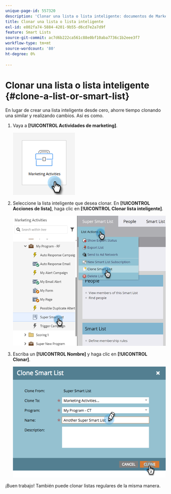 ```yaml
---
unique-page-id: 557320
description: 'Clonar una lista o lista inteligente: documentos de Marketo, documentación del producto'
title: Clonar una lista o lista inteligente
exl-id: e802fa74-5884-4201-9b55-d6cd7e2a7d9f
feature: Smart Lists
source-git-commit: ac7d6b222ca561c88e0bf10aba7736c1b2eee3f7
workflow-type: tm+mt
source-wordcount: '80'
ht-degree: 0%

---
```


# Clonar una lista o lista inteligente {#clone-a-list-or-smart-list}

En lugar de crear una lista inteligente desde cero, ahorre tiempo clonando una similar y realizando cambios. Así es como.

1. Vaya a **[!UICONTROL Actividades de marketing]**.

   ![](assets/clone-a-list-or-smart-list-1.png)

1. Seleccione la lista inteligente que desea clonar. En **[!UICONTROL Acciones de lista]**, haga clic en **[!UICONTROL Clonar lista inteligente]**.

   ![](assets/clone-a-list-or-smart-list-2.png)

1. Escriba un **[!UICONTROL Nombre]** y haga clic en **[!UICONTROL Clonar]**.

   ![](assets/clone-a-list-or-smart-list-3.png)

¡Buen trabajo! También puede clonar listas regulares de la misma manera.
